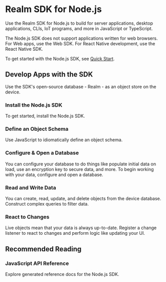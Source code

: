 # Realm SDK for Node.js
Use the Realm SDK for Node.js to build for server applications, desktop
applications, CLIs, IoT programs, and more in JavaScript or TypeScript.

The Node.js SDK does not support applications written for web browsers.
For Web apps, use the Web SDK.
For React Native development, use the React Native SDK.

To get started with the Node.js SDK, see [Quick Start](quick-start.md).

## Develop Apps with the SDK
Use the SDK's open-source database - Realm - as an object store on the device.

### Install the Node.js SDK
To get started, install the Node.js SDK.

### Define an Object Schema
Use JavaScript to idiomatically define an object schema.

### Configure & Open a Database
You can configure your database to do things
like populate initial data on load, use an encryption key to
secure data, and more. To begin working with your data,
configure and open a database.

### Read and Write Data
You can create, read, update, and delete objects
from the device database. Construct complex queries to
filter data.

### React to Changes
Live objects mean that your data is always up-to-date.
Register a change listener to react to changes
and perform logic like updating your UI.

## Recommended Reading
### JavaScript API Reference

Explore generated reference docs for the Node.js SDK.


